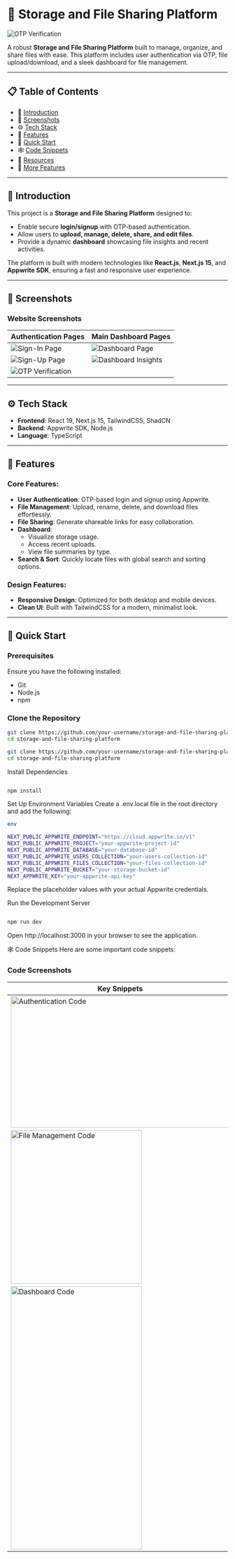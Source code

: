 # 🚀 Storage and File Sharing Platform  

![OTP Verification](/public/assets/Logo.png) 


A robust **Storage and File Sharing Platform** built to manage, organize, and share files with ease. This platform includes user authentication via OTP, file upload/download, and a sleek dashboard for file management.  

---  

## 📋 Table of Contents  
- 🤖 [Introduction](#introduction)  
- 📸 [Screenshots](#screenshots)  
- ⚙️ [Tech Stack](#tech-stack)  
- 🔋 [Features](#features)  
- 🤸 [Quick Start](#quick-start)  
- 🕸️ [Code Snippets](#code-snippets)  
- 🔗 [Resources](#resources)  
- 🚀 [More Features](#more-features)  

---  

## 🤖 Introduction  
This project is a **Storage and File Sharing Platform** designed to:  
- Enable secure **login/signup** with OTP-based authentication.  
- Allow users to **upload, manage, delete, share, and edit files**.  
- Provide a dynamic **dashboard** showcasing file insights and recent activities.  

The platform is built with modern technologies like **React.js**, **Next.js 15**, and **Appwrite SDK**, ensuring a fast and responsive user experience.  

---  

## 📸 Screenshots  

### Website Screenshots  
| Authentication Pages | Main Dashboard Pages |  
|-----------------------|-----------------------|  
| ![Sign-In Page](Image3.png) | ![Dashboard Page](Image1.png) |  
| ![Sign-Up Page](Image4.png) | ![Dashboard Insights](Image2.png) |  
| ![OTP Verification](Image5.png) |   |  


---  

## ⚙️ Tech Stack  
- **Frontend**: React 19, Next.js 15, TailwindCSS, ShadCN  
- **Backend**: Appwrite SDK, Node.js  
- **Language**: TypeScript  

---  

## 🔋 Features  

### Core Features:  
- **User Authentication**: OTP-based login and signup using Appwrite.  
- **File Management**: Upload, rename, delete, and download files effortlessly.  
- **File Sharing**: Generate shareable links for easy collaboration.  
- **Dashboard**:  
  - Visualize storage usage.  
  - Access recent uploads.  
  - View file summaries by type.  
- **Search & Sort**: Quickly locate files with global search and sorting options.  

### Design Features:  
- **Responsive Design**: Optimized for both desktop and mobile devices.  
- **Clean UI**: Built with TailwindCSS for a modern, minimalist look.  

---  

## 🤸 Quick Start  

### Prerequisites  
Ensure you have the following installed:  
- Git  
- Node.js  
- npm  

### Clone the Repository  
```bash  
git clone https://github.com/your-username/storage-and-file-sharing-platform.git  
cd storage-and-file-sharing-platform  
```
```bash
git clone https://github.com/your-username/storage-and-file-sharing-platform.git
cd storage-and-file-sharing-platform
```
Install Dependencies

```bash

npm install
```
Set Up Environment Variables
Create a .env.local file in the root directory and add the following:

```bash
env

NEXT_PUBLIC_APPWRITE_ENDPOINT="https://cloud.appwrite.io/v1"
NEXT_PUBLIC_APPWRITE_PROJECT="your-appwrite-project-id"
NEXT_PUBLIC_APPWRITE_DATABASE="your-database-id"
NEXT_PUBLIC_APPWRITE_USERS_COLLECTION="your-users-collection-id"
NEXT_PUBLIC_APPWRITE_FILES_COLLECTION="your-files-collection-id"
NEXT_PUBLIC_APPWRITE_BUCKET="your-storage-bucket-id"
NEXT_APPWRITE_KEY="your-appwrite-api-key"

```
Replace the placeholder values with your actual Appwrite credentials.

Run the Development Server
```bash

npm run dev

```

Open http://localhost:3000 in your browser to see the application.

🕸️ Code Snippets
Here are some important code snippets:

### Code Screenshots  
| Key Snippets |  
|--------------|  
| <img src="code1.png" alt="Authentication Code" height = "300 " width="500"/> |  
| <img src="code2.png" alt="File Management Code" height = "350 " width="300"/> |  
| <img src="code3.png" alt="Dashboard Code"  height = "600 " width="300"/> |  


